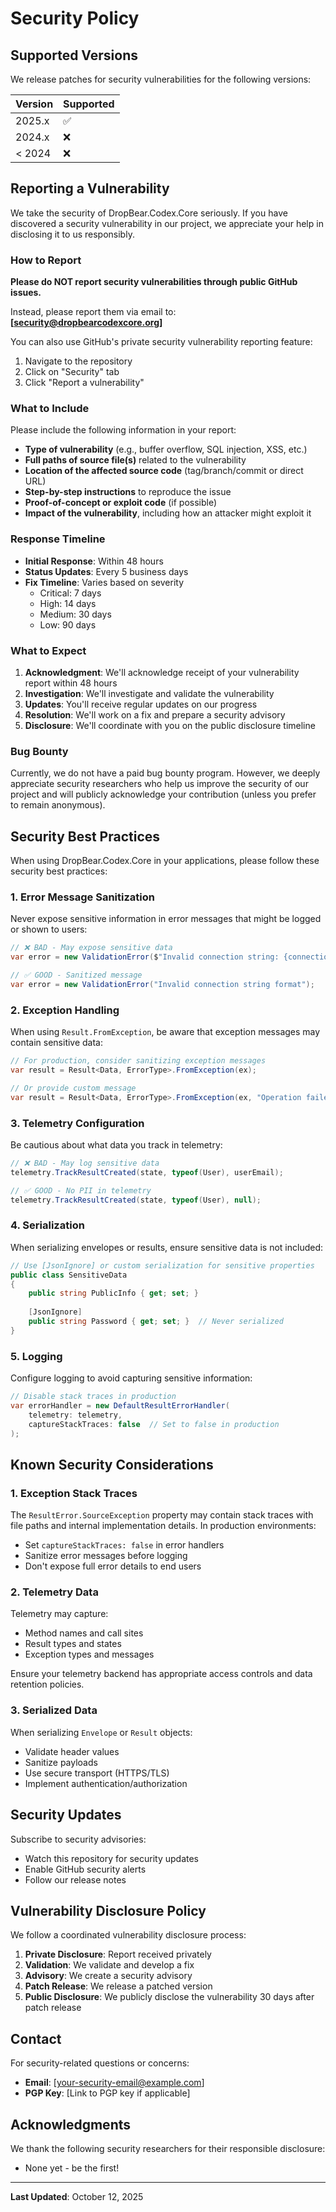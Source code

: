 ﻿# Security Policy

## Supported Versions

We release patches for security vulnerabilities for the following versions:

| Version | Supported          |
| ------- | ------------------ |
| 2025.x  | :white_check_mark: |
| 2024.x  | :x:                |
| < 2024  | :x:                |

## Reporting a Vulnerability

We take the security of DropBear.Codex.Core seriously. If you have discovered a security vulnerability in our project, we appreciate your help in disclosing it to us responsibly.

### How to Report

**Please do NOT report security vulnerabilities through public GitHub issues.**

Instead, please report them via email to: **[security@dropbearcodexcore.org]**

You can also use GitHub's private security vulnerability reporting feature:
1. Navigate to the repository
2. Click on "Security" tab
3. Click "Report a vulnerability"

### What to Include

Please include the following information in your report:

- **Type of vulnerability** (e.g., buffer overflow, SQL injection, XSS, etc.)
- **Full paths of source file(s)** related to the vulnerability
- **Location of the affected source code** (tag/branch/commit or direct URL)
- **Step-by-step instructions** to reproduce the issue
- **Proof-of-concept or exploit code** (if possible)
- **Impact of the vulnerability**, including how an attacker might exploit it

### Response Timeline

- **Initial Response**: Within 48 hours
- **Status Updates**: Every 5 business days
- **Fix Timeline**: Varies based on severity
    - Critical: 7 days
    - High: 14 days
    - Medium: 30 days
    - Low: 90 days

### What to Expect

1. **Acknowledgment**: We'll acknowledge receipt of your vulnerability report within 48 hours
2. **Investigation**: We'll investigate and validate the vulnerability
3. **Updates**: You'll receive regular updates on our progress
4. **Resolution**: We'll work on a fix and prepare a security advisory
5. **Disclosure**: We'll coordinate with you on the public disclosure timeline

### Bug Bounty

Currently, we do not have a paid bug bounty program. However, we deeply appreciate security researchers who help us improve the security of our project and will publicly acknowledge your contribution (unless you prefer to remain anonymous).

## Security Best Practices

When using DropBear.Codex.Core in your applications, please follow these security best practices:

### 1. Error Message Sanitization

Never expose sensitive information in error messages that might be logged or shown to users:

```csharp
// ❌ BAD - May expose sensitive data
var error = new ValidationError($"Invalid connection string: {connectionString}");

// ✅ GOOD - Sanitized message
var error = new ValidationError("Invalid connection string format");
```

### 2. Exception Handling

When using `Result.FromException`, be aware that exception messages may contain sensitive data:

```csharp
// For production, consider sanitizing exception messages
var result = Result<Data, ErrorType>.FromException(ex);

// Or provide custom message
var result = Result<Data, ErrorType>.FromException(ex, "Operation failed");
```

### 3. Telemetry Configuration

Be cautious about what data you track in telemetry:

```csharp
// ❌ BAD - May log sensitive data
telemetry.TrackResultCreated(state, typeof(User), userEmail);

// ✅ GOOD - No PII in telemetry
telemetry.TrackResultCreated(state, typeof(User), null);
```

### 4. Serialization

When serializing envelopes or results, ensure sensitive data is not included:

```csharp
// Use [JsonIgnore] or custom serialization for sensitive properties
public class SensitiveData
{
    public string PublicInfo { get; set; }
    
    [JsonIgnore]
    public string Password { get; set; }  // Never serialized
}
```

### 5. Logging

Configure logging to avoid capturing sensitive information:

```csharp
// Disable stack traces in production
var errorHandler = new DefaultResultErrorHandler(
    telemetry: telemetry,
    captureStackTraces: false  // Set to false in production
);
```

## Known Security Considerations

### 1. Exception Stack Traces

The `ResultError.SourceException` property may contain stack traces with file paths and internal implementation details. In production environments:

- Set `captureStackTraces: false` in error handlers
- Sanitize error messages before logging
- Don't expose full error details to end users

### 2. Telemetry Data

Telemetry may capture:
- Method names and call sites
- Result types and states
- Exception types and messages

Ensure your telemetry backend has appropriate access controls and data retention policies.

### 3. Serialized Data

When serializing `Envelope` or `Result` objects:
- Validate header values
- Sanitize payloads
- Use secure transport (HTTPS/TLS)
- Implement authentication/authorization

## Security Updates

Subscribe to security advisories:
- Watch this repository for security updates
- Enable GitHub security alerts
- Follow our release notes

## Vulnerability Disclosure Policy

We follow a coordinated vulnerability disclosure process:

1. **Private Disclosure**: Report received privately
2. **Validation**: We validate and develop a fix
3. **Advisory**: We create a security advisory
4. **Patch Release**: We release a patched version
5. **Public Disclosure**: We publicly disclose the vulnerability 30 days after patch release

## Contact

For security-related questions or concerns:
- **Email**: [your-security-email@example.com]
- **PGP Key**: [Link to PGP key if applicable]

## Acknowledgments

We thank the following security researchers for their responsible disclosure:

<!-- Security researchers will be listed here -->
- None yet - be the first!

---

**Last Updated**: October 12, 2025
